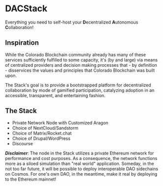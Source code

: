 # DACStack
Everything you need to self-host your **D**ecentralized **A**utonomous **C**ollaboration!

## Inspiration

While the Colorado Blockchain community already has many of these services sufficiently fulfilled to some capacity, it's (by and large) via means of centralized providers and decision making processes that - by definition - disservices the values and principles that Colorado Blockchain was built upon.

The Stack's goal is to provide a bootstrapped platform for decentralized collaboration by mode of gamified participation, catalyzing adoption in an accessible, transparent, and entertaining fashion.

## The Stack
* Private Network Node with Customized Aragon  
* Choice of NextCloud/Sandstorm  
* Choice of Matrix/Rocket.chat  
* Choice of Drupal/WordPress  
* Discourse

_**Disclaimer**_: The node in the Stack utilizes a private Ethereum network for performance and cost purposes. As a consequence, the network functions more as a siloed simulation than "real world" application. Someday, in the not too far future, it will be possible to deploy interoperable DAO sidechains on Cosmos. For one's own DAO, in the meantime, make it real by deploying to the Ethereum mainnet!
